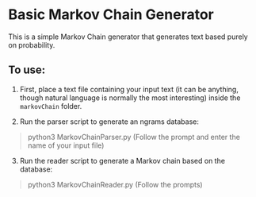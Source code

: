 # Basic Markov Chain Generator

This is a simple Markov Chain generator that generates text based purely on probability.

## To use:
1) First, place a text file containing your input text (it can be anything, though natural language is normally the most interesting) inside the `markovChain` folder.

2) Run the parser script to generate an ngrams database:
> python3 MarkovChainParser.py
(Follow the prompt and enter the name of your input file)

3) Run the reader script to generate a Markov chain based on the database:
> python3 MarkovChainReader.py
(Follow the prompts)